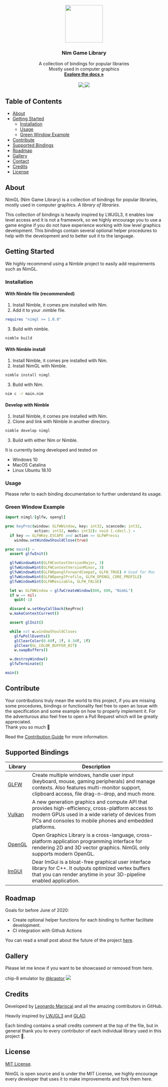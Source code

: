 <p align="center">
  <a href="https://nimgl.dev/">
    <img width="120" height="120" src="https://nimgl.dev/media/logo.png">
  </a>
</p>

<h3 align="center">Nim Game Library</h3>


<p align="center">
  A collection of bindings for popular libraries<br/>
  Mostly used in computer graphics
  <br/>
  <a href="https://nimgl.dev/docs/"><strong>Explore the docs »</strong></a>
  <br/>
  <br/>
  <a href="https://choosealicense.com/licenses/mit">
    <img src="https://img.shields.io/badge/license-MIT-blue.svg?style=flat-square">
  </a>
  <a href="https://github.com/nimgl/nimgl/graphs/contributors">
   <img src="https://img.shields.io/github/contributors/nimgl/nimgl.svg?color=orange&style=flat-square">
  </a>
</p>

## Table of Contents

- [About](#about)
- [Getting Started](#getting-started)
  - [Installation](#installation)
  - [Usage](#usage)
  - [Green Window Example](#green-window-example)
- [Contribute](#contribute)
- [Supported Bindings](#supported-bindings)
- [Roadmap](#roadmap)
- [Gallery](#gallery)
- [Contact](#contact)
- [Credits](#credits)
- [License](#license)

## About

NimGL (Nim Game Library) is a collection of bindings for popular libraries,
mostly used in computer graphics. *A library of libraries.*

This collection of bindings is heavily inspired by LWJGL3, it enables low level
access and it is not a framework, so we highly encourage you to use a game
engine if you do not have experience working with low level graphics
development. This bindings contain several optional helper procedures to help
with the development and to better suit it to the language.

## Getting Started

We highly recommend using a Nimble project to easily add requirements such as
NimGL.

### Installation

#### With Nimble file (recommended)

1. Install Nimble, it comes pre installed with Nim.
2. Add it to your .nimble file.
```nim
requires "nimgl >= 1.0.0"
```
3. Build with nimble.
```sh
nimble build
```

#### With Nimble install

1. Install Nimble, it comes pre installed with Nim.
2. Install NimGL with Nimble.
```sh
nimble install nimgl
```
3. Build with Nim.
```sh
nim c -r main.nim
```

#### Develop with Nimble

1. Install Nimble, it comes pre installed with Nim.
2. Clone and link with Nimble in another directory.
```sh
nimble develop nimgl
```
3. Build with either Nim or Nimble.


It is currently being developed and tested on

- Windows 10
- MacOS Catalina
- Linux Ubuntu 18.10

### Usage

Please refer to each binding documentation to further understand its usage.

### Green Window Example
```nim
import nimgl/[glfw, opengl]

proc keyProc(window: GLFWWindow, key: int32, scancode: int32,
             action: int32, mods: int32): void {.cdecl.} =
  if key == GLFWKey.ESCAPE and action == GLFWPress:
    window.setWindowShouldClose(true)

proc main() =
  assert glfwInit()

  glfwWindowHint(GLFWContextVersionMajor, 3)
  glfwWindowHint(GLFWContextVersionMinor, 3)
  glfwWindowHint(GLFWOpenglForwardCompat, GLFW_TRUE) # Used for Mac
  glfwWindowHint(GLFWOpenglProfile, GLFW_OPENGL_CORE_PROFILE)
  glfwWindowHint(GLFWResizable, GLFW_FALSE)

  let w: GLFWWindow = glfwCreateWindow(800, 600, "NimGL")
  if w == nil:
    quit(-1)

  discard w.setKeyCallback(keyProc)
  w.makeContextCurrent()

  assert glInit()

  while not w.windowShouldClose:
    glfwPollEvents()
    glClearColor(0.68f, 1f, 0.34f, 1f)
    glClear(GL_COLOR_BUFFER_BIT)
    w.swapBuffers()

  w.destroyWindow()
  glfwTerminate()

main()
```

## Contribute

Your contributions truly mean the world to this project, if you are missing some
procedures, bindings or functionality feel free to open an Issue with the
specification and some example on how to properly implement it.  For the
adventurous also feel free to open a Pull Request which will be greatly
appreciated.  
Thank you so much :tada:

Read the [Contribution Guide](CONTRIBUTING.md) for more information.

## Supported Bindings

| Library              | Description                                                                                                                                                                                                    |
|----------------------|----------------------------------------------------------------------------------------------------------------------------------------------------------------------------------------------------------------|
| [GLFW][glfw-url]     | Create multiple windows, handle user input (keyboard, mouse, gaming peripherals) and manage contexts. Also features multi-monitor support, clipboard access, file drag-n-drop, and much more.                  |
| [Vulkan][vulkan-url] | A new generation graphics and compute API that provides high-efficiency, cross-platform access to modern GPUs used in a wide variety of devices from PCs and consoles to mobile phones and embedded platforms. |
| [OpenGL][opengl-url] | Open Graphics Library is a cross-language, cross-platform application programming interface for rendering 2D and 3D vector graphics. NimGL only supports modern OpenGL.                                        |
| [ImGUI][imgui-url]   | Dear ImGui is a bloat-free graphical user interface library for C++. It outputs optimized vertex buffers that you can render anytime in your 3D-pipeline enabled application.                                  |

## Roadmap

Goals for before June of 2020:

- Create optional helper functions for each binding to further facilitate
  development.
- CI integration with Github Actions

You can read a small post about the future of the project
[here](https://notes.ldmd.mx/nimgl_1.0.html).

## Gallery

Please let me know if you want to be showcased or removed from here.

chip-8 emulator by [@kraptor](https://github.com/kraptor)
<img src="https://user-images.githubusercontent.com/7249728/60570947-e6787f80-9d72-11e9-8b26-d189f44b1256.gif">


## Credits

Developed by [Leonardo Mariscal](https://lmariscal.com/) and all the amazing
contributors in GitHub.

Heavily inspired by [LWJGL3](https://github.com/LWJGL/lwjgl3) and
[GLAD](https://github.com/Dav1dde/glad).

Each binding contains a small credits comment at the top of the file, but in
general thank you to every contributor of each individual library used in this
project :rose:.

## License

[MIT License](https://choosealicense.com/licenses/mit).

NimGL is open source and is under the MIT License, we highly encourage every
developer that uses it to make improvements and fork them here.

<!-- MARKDOWN LINKS -->
[glfw-url]: https://glfw.org/
[opengl-url]: https://www.khronos.org/opengl/
[imgui-url]: https://github.com/ocornut/imgui
[vulkan-url]: https://www.khronos.org/vulkan/
